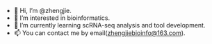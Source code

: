 - 👋 Hi, I’m @zhengjie.
- 👀 I’m interested in bioinformatics.
- 🌱 I’m currently learning scRNA-seq analysis and tool development.
- 📫 You can contact me by email(zhengjiebioinfo@163.com).

<!---
zhengjiebioinfo/zhengjiebioinfo is a ✨ special ✨ repository because its `README.md` (this file) appears on your GitHub profile.
You can click the Preview link to take a look at your changes.
--->

